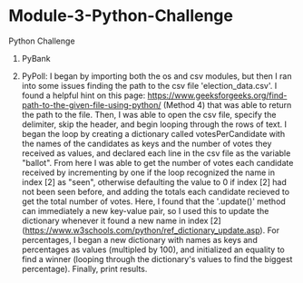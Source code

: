 # Module-3-Python-Challenge
Python Challenge

1. PyBank

2. PyPoll:
I began by importing both the os and csv modules, but then I ran into some issues finding the path to the csv file 'election_data.csv'. I found a helpful hint on this page: https://www.geeksforgeeks.org/find-path-to-the-given-file-using-python/ (Method 4) that was able to return the path to the file. Then, I was able to open the csv file, specify the delimiter, skip the header, and begin looping through the rows of text. I began the loop by creating a dictionary called votesPerCandidate with the names of the candidates as keys and the number of votes they received as values, and declared each line in the csv file as the variable "ballot". From here I was able to get the number of votes each candidate received by incrementing by one if the loop recognized the name in index [2] as "seen", otherwise defaulting the value to 0 if index [2] had not been seen before, and adding the totals each candidate recieved to get the total number of votes. Here, I found that the '.update()' method can immediately a new key-value pair, so I used this to update the dictionary whenever it found a new name in index [2] (https://www.w3schools.com/python/ref_dictionary_update.asp). For percentages, I began a new dictionary with names as keys and percentages as values (multipled by 100), and initialized an equality to find a winner (looping through the dictionary's values to find the biggest percentage). Finally, print results.
